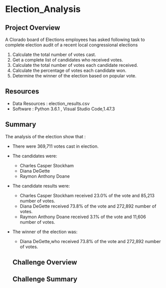 # Election_Analysis

## Project Overview
A Clorado board of Elections employees has asked following task to complete election audit of a recent local congressional elections

1. Calculate the total number of votes cast.
2. Get a complete list of candidates who received votes.
3. Calculate the total number of votes each candidate received.
4. Calculate the percentage of votes each candidate won.
5. Determine the winner of the election based on popular vote.

## Resources
- Data Resources : election_results.csv
- Software : Python 3.6.1 , Visual Studio Code,1.47.3

## Summary
The analysis of the election show that :
- There were 369,711 votes cast in election.
- The candidates were:
    - Charles Casper Stockham
    - Diana DeGette
    - Raymon Anthony Doane
- The candidate results were:
    - Charles Casper Stockham received 23.0% of the vote and 85,213 number of votes.
    - Diana DeGette received 73.8% of the vote and 272,892 number of votes.
    - Raymon Anthony Doane received 3.1% of the vote and 11,606 number of votes.
- The winner of the election was:
    - Diana DeGette,who received 73.8% of the vote and 272,892 number of votes.
    
    
    ## Challenge Overview
    
    ## Challenge Summary
    
